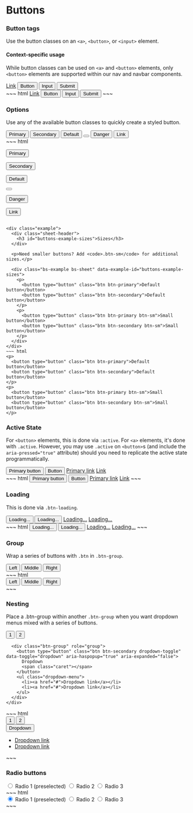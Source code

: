 # Buttons

<div class="example">
  <div class="sheet-header">
    <h3 id="buttons-example-button-tags">Button tags</h3>
  </div>

  <p>Use the button classes on an <code>&lt;a&gt;</code>, <code>&lt;button&gt;</code>, or <code>&lt;input&gt;</code> element.</p>

  <div class="bs-callout bs-callout-warning">
    <h4>Context-specific usage</h4>
    <p>While button classes can be used on <code>&lt;a&gt;</code> and <code>&lt;button&gt;</code> elements, only <code>&lt;button&gt;</code> elements are supported within our nav and navbar components.</p>
  </div>

  <div class="bs-example bs-sheet" data-example-id="buttons-example-button-tags">
    <a class="btn btn-secondary" href="#" role="button">Link</a>
    <button class="btn btn-secondary" type="submit">Button</button>
    <input class="btn btn-secondary" type="button" value="Input">
    <input class="btn btn-secondary" type="submit" value="Submit">
  </div>
</div>
~~~ html
<a class="btn btn-secondary" href="#" role="button">Link</a>
<button class="btn btn-secondary" type="submit">Button</button>
<input class="btn btn-secondary" type="button" value="Input">
<input class="btn btn-secondary" type="submit" value="Submit">
~~~

<div class="example">
  <div class="sheet-header">
    <h3 id="forms-example-options">Options</h3>
  </div>

  <p>Use any of the available button classes to quickly create a styled button.</p>

  <div class="bs-example bs-sheet" data-example-id="forms-example-options">
    <button type="button" class="btn btn-primary">Primary</button>
    <button type="button" class="btn btn-secondary">Secondary</button>
    <button type="button" class="btn btn-default">Default</button>
    <button class="btn btn-secondary-inverse btn-round" type="button">
      <i class="fa fa-close"></i>
    </button>
    <button type="button" class="btn btn-danger">Danger</button>
    <button type="button" class="btn btn-link">Link</button>
  </div>
</div>
~~~ html

<!-- Provides extra visual weight and identifies the primary action in a set of buttons -->
<button type="button" class="btn btn-primary">Primary</button>

<!-- Secondary, outline button -->
<button type="button" class="btn btn-secondary">Secondary</button>
<!-- DEPRECATED, kept for Bootstap 3.x support: Standard button -->
<button type="button" class="btn btn-default">Default</button>

<!-- Secondary inverse -->
<button class="btn btn-secondary-inverse btn-round" type="button">
  <i class="fa fa-close"></i>
</button>

<!-- Indicates a dangerous or potentially negative action -->
<button type="button" class="btn btn-danger">Danger</button>

<!-- Deemphasize a button by making it look like a link while maintaining button behavior -->
<button type="button" class="btn btn-link">Link</button>
~~~

<div class="example">
  <div class="sheet-header">
    <h3 id="buttons-example-sizes">Sizes</h3>
  </div>

  <p>Need smaller buttons? Add <code>.btn-sm</code> for additional sizes.</p>

  <div class="bs-example bs-sheet" data-example-id="buttons-example-sizes">
    <p>
      <button type="button" class="btn btn-primary">Default button</button>
      <button type="button" class="btn btn-secondary">Default button</button>
    </p>
    <p>
      <button type="button" class="btn btn-primary btn-sm">Small button</button>
      <button type="button" class="btn btn-secondary btn-sm">Small button</button>
    </p>
  </div>
</div>
~~~ html
<p>
  <button type="button" class="btn btn-primary">Default button</button>
  <button type="button" class="btn btn-secondary">Default button</button>
</p>
<p>
  <button type="button" class="btn btn-primary btn-sm">Small button</button>
  <button type="button" class="btn btn-secondary btn-sm">Small button</button>
</p>
~~~

<div class="example">
  <div class="sheet-header">
    <h3 id="buttons-example-active-state">Active State</h3>
  </div>

  <p>For <code>&lt;button&gt;</code> elements, this is done via <code>:active</code>. For <code>&lt;a&gt;</code> elements, it's done with <code>.active</code>. However, you may use <code>.active</code> on <code>&lt;button&gt;</code>s (and include the <code>aria-pressed="true"</code> attribute) should you need to replicate the active state programmatically.</p>

  <div class="bs-example bs-sheet" data-example-id="buttons-example-active-state">
    <button type="button" class="btn btn-primary active">Primary button</button>
    <button type="button" class="btn btn-secondary active">Button</button>
    <a href="#" class="btn btn-primary active" role="button">Primary link</a>
    <a href="#" class="btn btn-secondary active" role="button">Link</a>
  </div>
</div>
~~~ html
<button type="button" class="btn btn-primary active">Primary button</button>
<button type="button" class="btn btn-secondary active">Button</button>
<a href="#" class="btn btn-primary active" role="button">Primary link</a>
<a href="#" class="btn btn-secondary active" role="button">Link</a>
~~~

<div class="example">
  <div class="sheet-header">
    <h3 id="buttons-example-loading">Loading</h3>
  </div>

  <p>This is done via <code>.btn-loading</code>.</p>

  <div class="bs-example bs-sheet" data-example-id="buttons-example-loading">
    <button type="button" class="btn btn-primary btn-loading">Loading...</button>
    <button type="button" class="btn btn-secondary btn-loading">Loading...</button>
    <a href="#" class="btn btn-primary btn-loading" role="button">Loading...</a>
    <a href="#" class="btn btn-secondary btn-loading" role="button">Loading...</a>
  </div>
</div>
~~~ html
<button type="button" class="btn btn-primary btn-loading">Loading...</button>
<button type="button" class="btn btn-secondary btn-loading">Loading...</button>
<a href="#" class="btn btn-primary btn-loading" role="button">Loading...</a>
<a href="#" class="btn btn-secondary btn-loading" role="button">Loading...</a>
~~~

<div class="example">
  <div class="sheet-header">
    <h3 id="buttons-example-group">Group</h3>
  </div>

  <p>Wrap a series of buttons with <code>.btn</code> in <code>.btn-group</code>.</p>

  <div class="bs-example bs-sheet" data-example-id="buttons-example-group">
    <div class="btn-group" role="group" aria-label="...">
      <button type="button" class="btn btn-secondary">Left</button>
      <button type="button" class="btn btn-secondary">Middle</button>
      <button type="button" class="btn btn-secondary">Right</button>
    </div>
  </div>
</div>
~~~ html
<div class="btn-group" role="group" aria-label="...">
  <button type="button" class="btn btn-secondary">Left</button>
  <button type="button" class="btn btn-secondary">Middle</button>
  <button type="button" class="btn btn-secondary">Right</button>
</div>
~~~

<div class="example">
  <div class="sheet-header">
    <h3 id="buttons-example-nesting">Nesting</h3>
  </div>

  <p>Place a .btn-group within another <code>.btn-group</code> when you want dropdown menus mixed with a series of buttons.</p>

  <div class="bs-example bs-sheet" data-example-id="buttons-example-nesting">
    <div class="btn-group" role="group" aria-label="...">
      <button type="button" class="btn btn-secondary">1</button>
      <button type="button" class="btn btn-secondary">2</button>

      <div class="btn-group" role="group">
        <button type="button" class="btn btn-secondary dropdown-toggle" data-toggle="dropdown" aria-haspopup="true" aria-expanded="false">
          Dropdown
          <span class="caret"></span>
        </button>
        <ul class="dropdown-menu">
          <li><a href="#">Dropdown link</a></li>
          <li><a href="#">Dropdown link</a></li>
        </ul>
      </div>
    </div>
  </div>
</div>
~~~ html
<div class="btn-group" role="group" aria-label="...">
  <button type="button" class="btn btn-secondary">1</button>
  <button type="button" class="btn btn-secondary">2</button>

  <div class="btn-group" role="group">
    <button type="button" class="btn btn-secondary dropdown-toggle" data-toggle="dropdown" aria-haspopup="true" aria-expanded="false">
      Dropdown
      <span class="caret"></span>
    </button>
    <ul class="dropdown-menu">
      <li><a href="#">Dropdown link</a></li>
      <li><a href="#">Dropdown link</a></li>
    </ul>
  </div>
</div>
~~~

<div class="example">
  <div class="sheet-header">
    <h3 id="buttons-example-radio-buttons">Radio buttons</h3>
  </div>

  <div class="bs-example bs-sheet" data-example-id="buttons-example-radio-buttons">
    <div class="btn-group" data-toggle="buttons">
      <label class="btn btn-secondary active">
        <input type="radio" name="options" id="option1" autocomplete="off" checked> Radio 1 (preselected)
      </label>
      <label class="btn btn-secondary">
        <input type="radio" name="options" id="option2" autocomplete="off"> Radio 2
      </label>
      <label class="btn btn-secondary">
        <input type="radio" name="options" id="option3" autocomplete="off"> Radio 3
      </label>
    </div>
  </div>
</div>
~~~ html
<div class="btn-group" role="group" aria-label="...">
  <div class="btn-group" data-toggle="buttons">
    <label class="btn btn-secondary active">
      <input type="radio" name="options" id="option1" autocomplete="off" checked> Radio 1 (preselected)
    </label>
    <label class="btn btn-secondary">
      <input type="radio" name="options" id="option2" autocomplete="off"> Radio 2
    </label>
    <label class="btn btn-secondary">
      <input type="radio" name="options" id="option3" autocomplete="off"> Radio 3
    </label>
  </div>
</div>
~~~
